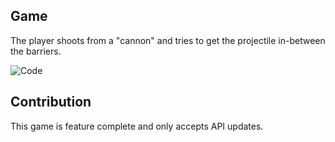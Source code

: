 ## Game

The player shoots from a "cannon" and tries to get the projectile in-between the barriers.

![Code](https://img.shields.io/badge/difficulty-beginner-green.svg)

## Contribution

This game is feature complete and only accepts API updates.